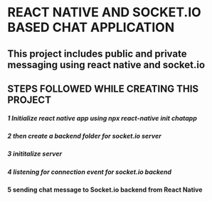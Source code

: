 # REACT NATIVE AND SOCKET.IO BASED CHAT APPLICATION

## This project includes public and private messaging using react native and socket.io

## STEPS FOLLOWED WHILE CREATING THIS PROJECT

##### 1 Initialize react native app using  npx react-native init chatapp

##### 2 then create a backend folder for socket.io server

##### 3 inititalize server 

##### 4 listening for connection event for socket.io backend 

#### 5 sending chat message to Socket.io backend from React Native


